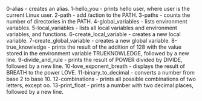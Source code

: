 0-alias - creates an alias.
1-hello_you - prints hello user, where user is the current Linux user.
2-path - add /action to the PATH.
3-paths - counts the number of directories in the PATH.
4-global_variables - lists environment variables.
5-local_variables -  lists all local variables and environment variables, and functions.
6-create_local_variable - creates a new local variable.
7-create_global_variable - creates a new global variable.
8-true_knowledge - prints the result of the addition of 128 with the value stored in the environment variable TRUEKNOWLEDGE, followed by a new line.
9-divide_and_rule - prints the result of POWER divided by DIVIDE, followed by a new line.
10-love_exponent_breath - displays the result of BREATH to the power LOVE.
11-binary_to_decimal - converts a number from base 2 to base 10.
12-combinations - prints all possible combinations of two letters, except oo.
13-print_float - prints a number with two decimal places, followed by a new line. 
